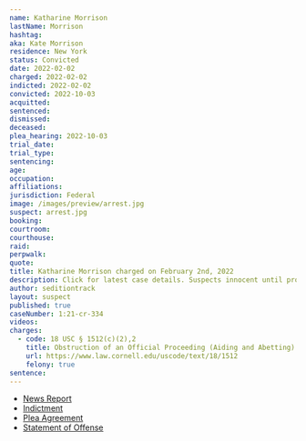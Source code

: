 ```yaml
---
name: Katharine Morrison
lastName: Morrison
hashtag:
aka: Kate Morrison
residence: New York
status: Convicted
date: 2022-02-02
charged: 2022-02-02
indicted: 2022-02-02
convicted: 2022-10-03
acquitted:
sentenced:
dismissed:
deceased:
plea_hearing: 2022-10-03
trial_date:
trial_type:
sentencing:
age:
occupation:
affiliations:
jurisdiction: Federal
image: /images/preview/arrest.jpg
suspect: arrest.jpg
booking:
courtroom:
courthouse:
raid:
perpwalk:
quote:
title: Katharine Morrison charged on February 2nd, 2022
description: Click for latest case details. Suspects innocent until proven guilty.
author: seditiontrack
layout: suspect
published: true
caseNumber: 1:21-cr-334
videos:
charges:
  - code: 18 USC § 1512(c)(2),2
    title: Obstruction of an Official Proceeding (Aiding and Abetting)
    url: https://www.law.cornell.edu/uscode/text/18/1512
    felony: true
sentence:
---
```


- [News Report](https://www.whec.com/livingston-county-ny-news/livingston-county-woman-indicted-for-capitol-riot/6426541/)
- [Indictment](https://www.justice.gov/usao-dc/case-multi-defendant/file/1473421/download)
- [Plea Agreement](https://www.justice.gov/usao-dc/case-multi-defendant/file/1540346/download)
- [Statement of Offense](https://www.justice.gov/usao-dc/case-multi-defendant/file/1540351/download)
